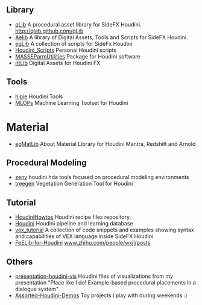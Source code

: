 ## Library
* [qLib](https://github.com/qLab/qLib) A procedural asset library for SideFX Houdini. http://qlab.github.com/qLib
* [Aelib](https://github.com/Aeoll/Aelib) A library of Digital Assets, Tools and Scripts for SideFX Houdini.
* [egLib](https://github.com/eglaubauf/egLib) A collection of scripts for SideFx Houdini
* [Houdini_Scripts](https://github.com/LewisOrton/Houdini_Scripts) Personal Houdini scripts
* [MASSEParmUtilities](https://github.com/viktors-a/MASSEParmUtilities) Package for Houdini software
* [ntLib](https://github.com/nitzan-treg/ntLib) Digital Assets for Houdini FX
  
## Tools
* [hipie](https://github.com/igor-elovikov/hipie) Houdini Tools 
* [MLOPs](https://github.com/Bismuth-Consultancy-BV/MLOPs) Machine Learning Toolset for Houdini
  
# Material
* [egMatLib](https://github.com/eglaubauf/egMatLib) About Material Library for Houdini Mantra, Redshift and Arnold

## Procedural Modeling
* [zenv](https://github.com/CorvaeOboro/zenv) houdini hda tools focused on procedural modeling environments
* [treegen](https://github.com/demiaster/treegen) Vegetation Generation Tool for Houdini

## Tutorial
* [HoudiniHowtos](https://github.com/jhorikawa/HoudiniHowtos) Houdini recipe files repository.
* [Houdini](https://github.com/kiryha/Houdini) Houdini pipeline and learning database
* [vex_tutorial](https://github.com/jtomori/vex_tutorial)  A collection of code snippets and examples showing syntax and capabilities of VEX language inside SideFX Houdini
* [FeELib-for-Houdini](https://github.com/Fe-Elf/FeELib-for-Houdini) www.zhihu.com/people/wxjl/posts

## Others
* [presentation-houdini-vis](https://github.com/anopara/presentation-houdini-vis) Houdini files of visualizations from my presentation "Place like I do! Example-based procedural placements in a dialogue system"
* [Assorted-Houdini-Demos](https://github.com/jakericedesigns/Assorted-Houdini-Demos) Toy projects I play with during weekends :)
